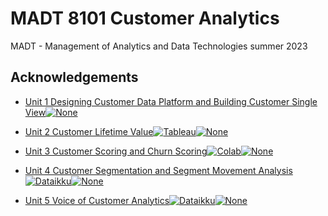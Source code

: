 
# MADT 8101 Customer Analytics

MADT - Management of Analytics and Data Technologies summer 2023


## Acknowledgements

 - [Unit 1 Designing Customer Data Platform and Building Customer Single View](https://github.com/gaintcp/customer_analytic/tree/main/Unit%201%20Designing%20Customer%20Data%20Platform%20and%20Building%20Customer%20Single%20View)[![None](https://img.shields.io/badge/Concept-Presentation-green.svg)](https://github.com/gaintcp/customer_analytic)

 - [Unit 2 Customer Lifetime Value](https://github.com/gaintcp/customer_analytic/tree/main/Unit%202%20Customer%20Lifetime%20Value)[![Tableau](https://img.shields.io/badge/Tableau-orange.svg)](https://www.tableau.com/th-th)[![None](https://img.shields.io/badge/Concept-Presentation-green.svg)](https://github.com/gaintcp/customer_analytic)


 - [Unit 3 Customer Scoring and Churn Scoring](https://github.com/gaintcp/customer_analytic/tree/main/Unit%203%20Customer%20Scoring%20and%20Churn%20Scoring)[![Colab](https://img.shields.io/badge/Google%20Colab-yellow.svg)](https://colab.research.google.com/?hl=th)[![None](https://img.shields.io/badge/Concept-Presentation-green.svg)](https://github.com/gaintcp/customer_analytic)

 - [Unit 4 Customer Segmentation and Segment Movement Analysis](https://github.com/gaintcp/customer_analytic/tree/main/Unit%204%20Customer%20Segmentation%20and%20Segment%20Movement%20Analysis)[![Dataikku](https://img.shields.io/badge/Dataikku-blue.svg)](https://www.dataiku.com/)[![None](https://img.shields.io/badge/Concept-Presentation-green.svg)](https://github.com/gaintcp/customer_analytic)


- [Unit 5 Voice of Customer Analytics](https://bulldogjob.com/news/449-how-to-write-a-good-readme-for-your-github-project)[![Dataikku](https://img.shields.io/badge/Dataikku-blue.svg)](https://www.dataiku.com/)[![None](https://img.shields.io/badge/Concept-Presentation-green.svg)](https://github.com/gaintcp/customer_analytic)

